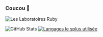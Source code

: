 ### Coucou 👋

![Les Laboratoires Ruby](https://discordapp.com/api/guilds/800385362496454677/widget.png?style=banner4800385362496454677)

![GitHub Stats](https://github-readme-stats.vercel.app/api?username=Senchuu&show_icons=true&theme=tokyonight) [![Langages le splus utilisée](https://github-readme-stats.vercel.app/api/top-langs/?username=Senchuu&layout=compact&theme=tokyonight)](https://github.com/anuraghazra/github-readme-stats)
